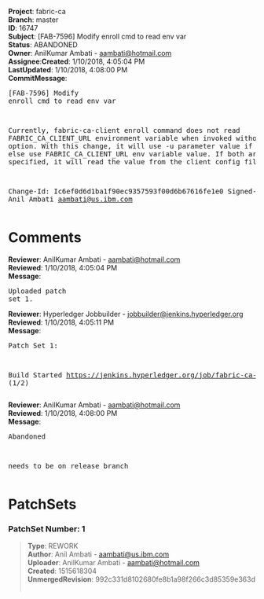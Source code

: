<strong>Project</strong>: fabric-ca</br><strong>Branch</strong>: master<br><strong>ID</strong>: 16747<br><strong>Subject</strong>: [FAB-7596] Modify enroll cmd to read env var<br><strong>Status</strong>: ABANDONED<br><strong>Owner</strong>: AnilKumar Ambati - aambati@hotmail.com<br><strong>Assignee</strong>:<strong>Created</strong>: 1/10/2018, 4:05:04 PM<br><strong>LastUpdated</strong>: 1/10/2018, 4:08:00 PM<br><strong>CommitMessage</strong>:<br><pre>[FAB-7596] Modify enroll cmd to read env var

Currently, fabric-ca-client enroll command does not
read FABRIC_CA_CLIENT_URL environment variable when
invoked without -u option. With this change, it will
use -u parameter value if specified, else use
FABRIC_CA_CLIENT_URL env variable value. If both are
not specified, it will read the value from the client
config file.

Change-Id: Ic6ef0d6d1ba1f90ec9357593f00d6b67616fe1e0
Signed-off-by: Anil Ambati <aambati@us.ibm.com>
</pre><h1>Comments</h1><strong>Reviewer</strong>: AnilKumar Ambati - aambati@hotmail.com<br><strong>Reviewed</strong>: 1/10/2018, 4:05:04 PM<br><strong>Message</strong>: <pre>Uploaded patch set 1.</pre><strong>Reviewer</strong>: Hyperledger Jobbuilder - jobbuilder@jenkins.hyperledger.org<br><strong>Reviewed</strong>: 1/10/2018, 4:05:11 PM<br><strong>Message</strong>: <pre>Patch Set 1:

Build Started https://jenkins.hyperledger.org/job/fabric-ca-verify-s390x/2528/ (1/2)</pre><strong>Reviewer</strong>: AnilKumar Ambati - aambati@hotmail.com<br><strong>Reviewed</strong>: 1/10/2018, 4:08:00 PM<br><strong>Message</strong>: <pre>Abandoned

needs to be on release branch</pre><h1>PatchSets</h1><h3>PatchSet Number: 1</h3><blockquote><strong>Type</strong>: REWORK<br><strong>Author</strong>: Anil Ambati - aambati@us.ibm.com<br><strong>Uploader</strong>: AnilKumar Ambati - aambati@hotmail.com<br><strong>Created</strong>: 1515618304<br><strong>UnmergedRevision</strong>: 992c331d8102680fe8b1a98f266c3d85359e363d<br><br></blockquote>